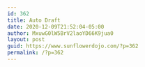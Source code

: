 ```yaml
---
id: 362
title: Auto Draft
date: 2020-12-09T21:52:04-05:00
author: MxuwG0lW5BrV2laoYD66K9jua0
layout: post
guid: https://www.sunflowerdojo.com/?p=362
permalink: /?p=362
---
```

